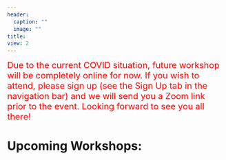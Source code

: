 ```yaml
---
header:
  caption: ""
  image: ""
title: 
view: 2
---
```


<span style="color: red; font-size: 20px;"> Due to the current COVID situation, future workshop will be completely online for now. If you wish to attend, please sign up (see the Sign Up tab in the navigation bar) and we will send you a Zoom link prior to the event. Looking forward to see you all there!</span>

# Upcoming Workshops:

<!-- <img src="geospatial_flyer_2.png" width=1450 style = "margin-left: 0px; margin-right: 0px; float:right;"> 


# Past Workshops & Resources:
